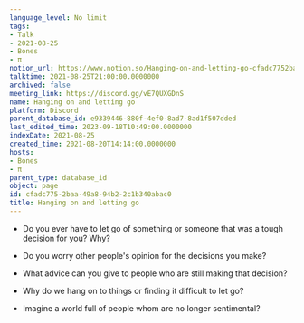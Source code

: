 ```yaml
---
language_level: No limit
tags:
- Talk
- 2021-08-25
- Bones
- π
notion_url: https://www.notion.so/Hanging-on-and-letting-go-cfadc7752baa49a894b22c1b340abac0
talktime: 2021-08-25T21:00:00.0000000
archived: false
meeting_link: https://discord.gg/vE7QUXGDnS
name: Hanging on and letting go
platform: Discord
parent_database_id: e9339446-880f-4ef0-8ad7-8ad1f507dded
last_edited_time: 2023-09-18T10:49:00.0000000
indexDate: 2021-08-25
created_time: 2021-08-20T14:14:00.0000000
hosts:
- Bones
- π
parent_type: database_id
object: page
id: cfadc775-2baa-49a8-94b2-2c1b340abac0
title: Hanging on and letting go
---
```


   - Do you ever have to let go of something or someone that was a tough decision for you? Why?



   - Do you worry other people's opinion for the decisions you make?
   - What advice can you give to people who are still making that decision?
   - Why do we hang on to things or finding it difficult to let go?
   - Imagine a world full of people whom are no longer sentimental?









